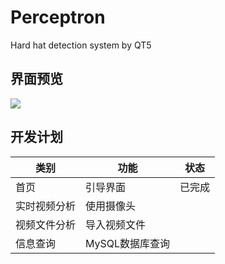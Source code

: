 # Perceptron

Hard hat detection system by QT5

## 界面预览

![](./preview/HarthatSystem.png)

## 开发计划

类别|功能|状态
---|---|---
首页|引导界面|已完成
实时视频分析|使用摄像头|
视频文件分析|导入视频文件|
信息查询|MySQL数据库查询|